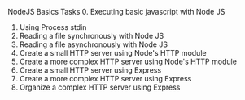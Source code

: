 NodeJS Basics
Tasks
0. Executing basic javascript with Node JS 
1. Using Process stdin
2. Reading a file synchronously with Node JS 
3. Reading a file asynchronously with Node JS 
4. Create a small HTTP server using Node's HTTP module 
5. Create a more complex HTTP server using Node's HTTP module 
6. Create a small HTTP server using Express 
7. Create a more complex HTTP server using Express 
8. Organize a complex HTTP server using Express 